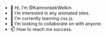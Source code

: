 - 👋 Hi, I’m @KamronbekWelkin
- 👀 I’m interested in any animated sites.
- 🌱 I’m currently learning css js.
- 💞️ I’m looking to collaborate on with anyone.
- 📫 How to reach me success.

<!---
KamronbekWelkin/KamronbekWelkin is a ✨ special ✨ repository because its `README.md` (this file) appears on your GitHub profile.
You can click the Preview link to take a look at your changes.
--->
